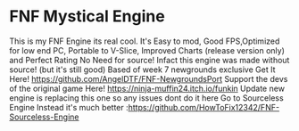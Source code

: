 # FNF Mystical Engine
This is my FNF Engine its real cool. It's
Easy to mod, Good FPS,Optimized for low end PC, Portable to V-Slice, Improved Charts (release version only) and Perfect Rating
No Need for source! 
Infact this engine was made without source! (but it's still good)
Based of week 7 newgrounds exclusive Get It Here! https://github.com/AngelDTF/FNF-NewgroundsPort
Support the devs of the original game Here! https://ninja-muffin24.itch.io/funkin
Update new engine is replacing this one so any issues dont do it here
Go to Sourceless Engine Instead it's much better :https://github.com/HowToFix12342/FNF-Sourceless-Engine
